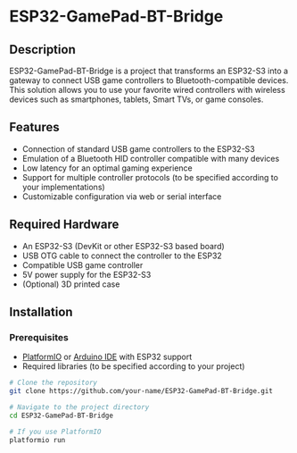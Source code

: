 # ESP32-GamePad-BT-Bridge 
## Description
ESP32-GamePad-BT-Bridge is a project that transforms an ESP32-S3 into a gateway to connect USB game controllers to Bluetooth-compatible devices. This solution allows you to use your favorite wired controllers with wireless devices such as smartphones, tablets, Smart TVs, or game consoles.

## Features
- Connection of standard USB game controllers to the ESP32-S3
- Emulation of a Bluetooth HID controller compatible with many devices
- Low latency for an optimal gaming experience
- Support for multiple controller protocols (to be specified according to your implementations)
- Customizable configuration via web or serial interface

## Required Hardware
- An ESP32-S3 (DevKit or other ESP32-S3 based board)
- USB OTG cable to connect the controller to the ESP32
- Compatible USB game controller
- 5V power supply for the ESP32-S3
- (Optional) 3D printed case
## Installation

### Prerequisites
- [PlatformIO](https://platformio.org/) or [Arduino IDE](https://www.arduino.cc/en/software) with ESP32 support
- Required libraries (to be specified according to your project)
```bash
# Clone the repository
git clone https://github.com/your-name/ESP32-GamePad-BT-Bridge.git

# Navigate to the project directory
cd ESP32-GamePad-BT-Bridge

# If you use PlatformIO
platformio run
